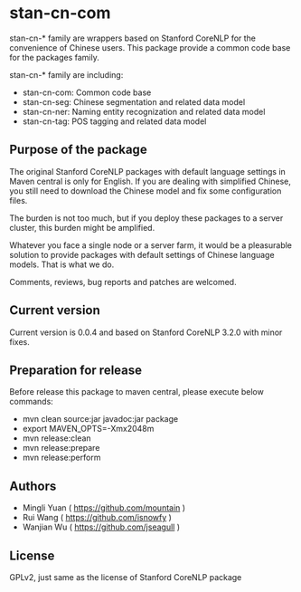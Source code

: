 stan-cn-com
============

stan-cn-* family are wrappers based on Stanford CoreNLP for the convenience of
Chinese users. This package provide a common code base for the packages family.

stan-cn-* family are including:

* stan-cn-com: Common code base
* stan-cn-seg: Chinese segmentation and related data model
* stan-cn-ner: Naming entity recognization and related data model
* stan-cn-tag: POS tagging and related data model

Purpose of the package
-----------------------

The original Stanford CoreNLP packages with default language settings in Maven
central is only for English. If you are dealing with simplified Chinese, you
still need to download the Chinese model and fix some configuration files.

The burden is not too much, but if you deploy these packages to a server
cluster, this burden might be amplified.

Whatever you face a single node or a server farm, it would be a pleasurable
solution to provide packages with default settings of Chinese language
models. That is what we do.

Comments, reviews, bug reports and patches are welcomed.

Current version
----------------

Current version is 0.0.4 and based on Stanford CoreNLP 3.2.0 with minor fixes.

Preparation for release
------------------------

Before release this package to maven central, please execute below commands:

* mvn clean source:jar javadoc:jar package
* export MAVEN_OPTS=-Xmx2048m
* mvn release:clean
* mvn release:prepare
* mvn release:perform

Authors
--------

* Mingli Yuan ( https://github.com/mountain )
* Rui Wang ( https://github.com/isnowfy )
* Wanjian Wu ( https://github.com/jseagull )

License
--------

GPLv2, just same as the license of Stanford CoreNLP package
